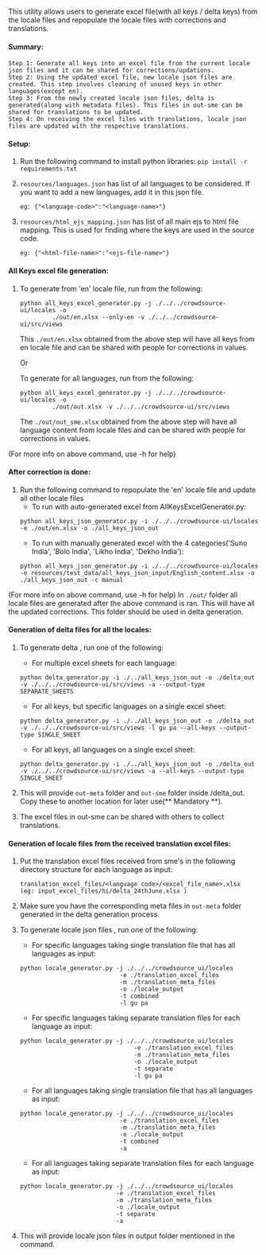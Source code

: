 This utility allows users to generate excel file(with all keys / delta keys) from the locale files and repopulate the locale files with corrections and translations.

#### Summary:
    Step 1: Generate all keys into an excel file from the current locale json files and it can be shared for corrections/updations.
    Step 2: Using the updated excel file, new locale json files are created. This step involves cleaning of unused keys in other languages(except en).
    Step 3: From the newly created locale json files, delta is generated(along with metadata files). This files in out-sme can be shared for translations to be updated.
    Step 4: On receiving the excel files with translations, locale json files are updated with the respective translations.

#### Setup:

1. Run the following command to install python libraries:  `pip install -r requirements.txt`

2. `resources/languages.json` has list of all languages to be considered. If you want to add a new languages, add it in this json file.
    ```
    eg: {"<language-code>":"<language-name>"}
    ```
   
3. `resources/html_ejs_mapping.json` has list of all main ejs to html file mapping. This is used for finding where the keys are used in the source code.
    ```
    eg: {"<html-file-name>":"<ejs-file-name>"}
    ```

#### All Keys excel file generation:

1. To generate from 'en' locale file, run from the following:
   ```
   python all_keys_excel_generator.py -j ./../../crowdsource-ui/locales -o 
            ./out/en.xlsx --only-en -v ./../../crowdsource-ui/src/views
   ```

   This `./out/en.xlsx` obtained from the above step will have all keys from en locale file and can be shared with people for corrections in values.

   Or

   To generate for all languages, run from the following:
   ```
   python all_keys_excel_generator.py -j ./../../crowdsource-ui/locales -o 
            ./out/out.xlsx -v ./../../crowdsource-ui/src/views
   ```

   The `./out/out_sme.xlsx` obtained from the above step will have all language content from locale files and can be shared with people for corrections in values.

(For more info on above command, use -h for help)

#### After correction is done:

1. Run the following command to repopulate the 'en' locale file and update all other locale files
   - To run with auto-generated excel from AllKeysExcelGenerator.py:
   ```
   python all_keys_json_generator.py -i ./../../crowdsource-ui/locales -e ./out/en.xlsx -o ./all_keys_json_out
   ```
   - To run with manually generated excel with the 4 categories('Suno India', 'Bolo India', 'Likho India', 'Dekho India'):
   ```
   python all_keys_json_generator.py -i ./../../crowdsource-ui/locales -e resources/test_data/all_keys_json_input/English_content.xlsx -o ./all_keys_json_out -c manual
   ```

(For more info on above command, use -h for help)
In `./out/` folder all locale files are generated after the above command is ran. This will have all the updated corrections. This folder should be used in delta generation. 

#### Generation of delta files for all the locales:

1. To generate delta , run one of the following:

   - For multiple excel sheets for each language:
    
   ```
   python delta_generator.py -i ./../all_keys_json_out -o ./delta_out -v ./../../crowdsource-ui/src/views -a --output-type SEPARATE_SHEETS
   ```
         
   - For all keys, but specific languages on a single excel sheet:
   ```
   python delta_generator.py -i ./../all_keys_json_out -o ./delta_out -v ./../../crowdsource-ui/src/views -l gu pa --all-keys --output-type SINGLE_SHEET
   ```
   
   - For all keys, all languages on a single excel sheet:
   
   ```
   python delta_generator.py -i ./../all_keys_json_out -o ./delta_out -v ./../../crowdsource-ui/src/views -a --all-keys --output-type SINGLE_SHEET
   ```
   
2. This will provide `out-meta` folder and `out-sme` folder inside /delta_out. Copy these to another location for later use(** Mandatory **).
3. The excel files in out-sme can be shared with others to collect translations.

#### Generation of locale files from the received translation excel files:

1. Put the translation excel files received from sme's in the following directory structure for each language as input:
    ```
    translation_excel_files/<language code>/<excel_file_name>.xlsx  (eg: input_excel_files/hi/delta_24thJune.xlsx )
    ```
2. Make sure you have the corresponding meta files in `out-meta` folder generated in the delta generation process.
3. To generate locale json files , run one of the following:

   - For specific languages taking single translation file that has all languages as input:
   ```
   python locale_generator.py -j ./../../crowdsource_ui/locales 
                               -e ./translation_excel_files 
                               -m ./translation_meta_files 
                               -o ./locale_output 
                               -t combined
                               -l gu pa
   ```
            
   - For specific languages taking separate translation files for each language as input:
   ```
   python locale_generator.py -j ./../../crowdsource_ui/locales 
                                   -e ./translation_excel_files 
                                   -m ./translation_meta_files 
                                   -o ./locale_output 
                                   -t separate
                                   -l gu pa
   ``` 

   - For all languages taking single translation file that has all languages as input:
   ```
   python locale_generator.py -j ./../../crowdsource_ui/locales 
                               -e ./translation_excel_files 
                               -m ./translation_meta_files 
                               -o ./locale_output 
                               -t combined
                               -a
   ```
                                               
   - For all languages taking separate translation files for each language as input:
    ```
    python locale_generator.py -j ./../../crowdsource_ui/locales 
                               -e ./translation_excel_files 
                               -m ./translation_meta_files 
                               -o ./locale_output 
                               -t separate
                               -a
   ```
4. This will provide locale json files in output folder mentioned in the command.
